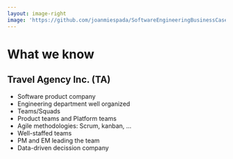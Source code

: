 ```yaml
---
layout: image-right
image: 'https://github.com/joanmiespada/SoftwareEngineeringBusinessCaseStudies/blob/main/cases/travelagency/img/plane3.jpg?raw=true'
---
```


# What we know 
## Travel Agency Inc. (TA)

* Software product company
* Engineering department well organized
* Teams/Squads
* Product teams and Platform teams
* Agile methodologies: Scrum, kanban, ...
* Well-staffed teams
* PM and EM leading the team
* Data-driven decission company